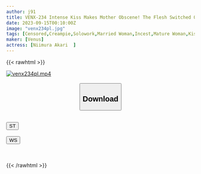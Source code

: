 ```yaml
---
author: j91
title: VENX-234 Intense Kiss Makes Mother Obscene! The Flesh Switched On With A Rich Kiss Will Not Let Go Of Her Son Until The Moment She Cums Mouth Fucking Creampie Incest Akari Shinmura
date: 2023-09-15T00:10:00Z
image: "venx234pl.jpg"
tags: [Censored,Creampie,Solowork,Married Woman,Incest,Mature Woman,Kiss	 ]
maker: [Venus]
actress: [Niimura Akari  ]
---
```



{{< rawhtml >}}

<div class="video" data-videoid="wJZwjLloYrTJZ3Q">
    <a href="javascript:;">
        <img src="https://my.j91.asia/posts/venx234pl/venx234pl.jpg" width="WIDTH" height="HEIGHT" alt="venx234pl.mp4" loading="lazy">
    </a>
</div>

<script type="text/javascript" src="https://j91.asia/asset/on-demand-st.js"></script>

<br>
  <link rel="stylesheet" href="https://j91.asia/asset/bs5.css">
  
  <center>
  <button class="btn btn-primary" type="button" data-bs-toggle="collapse" data-bs-target=".multi-collapse" aria-expanded="false" aria-controls="multiCollapseExample1 multiCollapseExample2"><h2>Download</h2></button></center>
</p>
<div class="row">
  <div class="col">
    <div class="collapse multi-collapse" id="multiCollapseExample1">
      <div class="card card-body">
	      	      <br>
<div class="buttons">  
<a href="https://streamtape.to/v/wJZwjLloYrTJZ3Q"><button class="btn-hover color-3"><i class="fa fa-download"></i> ST</button></a></div>
    </div>
  </div>
</div>
  <div class="col">
    <div class="collapse multi-collapse" id="multiCollapseExample2">
      <div class="card card-body">
	      <br>
<div class="buttons">
    <a href="https://wolfstream.tv/j9f7yqqrnptc"><button class="btn-hover color-9"><i class="fa fa-download"></i> WS</button></a></div>
<br><br>
      </div>
    </div>
  </div>
</div>

{{< /rawhtml >}}
